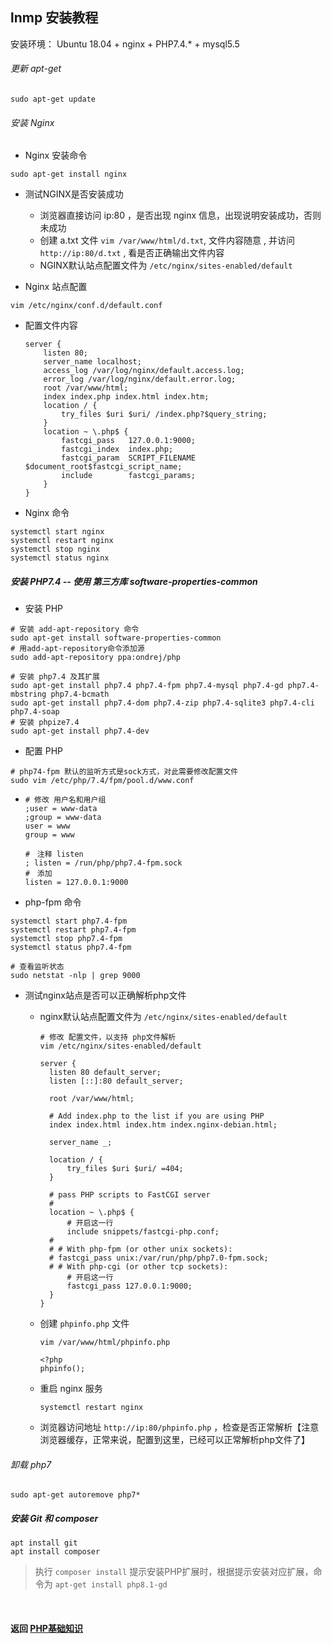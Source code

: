 ## lnmp 安装教程

安装环境： Ubuntu 18.04 + nginx + PHP7.4.* + mysql5.5

###### 更新 apt-get

```
sudo apt-get update
```

###### 安装 Nginx

- Nginx 安装命令

```
sudo apt-get install nginx
```

- 测试NGINX是否安装成功
  
  - 浏览器直接访问 ip:80 ，是否出现 nginx 信息，出现说明安装成功，否则未成功
  - 创建 a.txt 文件 `vim /var/www/html/d.txt`, 文件内容随意 , 并访问 `http://ip:80/d.txt` , 看是否正确输出文件内容
  - NGINX默认站点配置文件为 `/etc/nginx/sites-enabled/default`
- Nginx 站点配置

```
vim /etc/nginx/conf.d/default.conf
```

- 配置文件内容
  
  ```
  server {
      listen 80;
      server_name localhost;
      access_log /var/log/nginx/default.access.log;
      error_log /var/log/nginx/default.error.log;
      root /var/www/html;
      index index.php index.html index.htm;
      location / {
          try_files $uri $uri/ /index.php?$query_string;
      }
      location ~ \.php$ {
          fastcgi_pass   127.0.0.1:9000;
          fastcgi_index  index.php;
          fastcgi_param  SCRIPT_FILENAME $document_root$fastcgi_script_name;
          include        fastcgi_params;
      }
  }
  ```
- Nginx 命令

```
systemctl start nginx
systemctl restart nginx
systemctl stop nginx
systemctl status nginx
```

##### 安装 PHP7.4 -- 使用 第三方库 software-properties-common

- 安装 PHP

```
# 安装 add-apt-repository 命令
sudo apt-get install software-properties-common
# 用add-apt-repository命令添加源
sudo add-apt-repository ppa:ondrej/php

# 安装 php7.4 及其扩展
sudo apt-get install php7.4 php7.4-fpm php7.4-mysql php7.4-gd php7.4-mbstring php7.4-bcmath 
sudo apt-get install php7.4-dom php7.4-zip php7.4-sqlite3 php7.4-cli php7.4-soap
# 安装 phpize7.4
sudo apt-get install php7.4-dev
```

- 配置 PHP

```
# php74-fpm 默认的监听方式是sock方式，对此需要修改配置文件
sudo vim /etc/php/7.4/fpm/pool.d/www.conf
```

- ```
  # 修改 用户名和用户组
  ;user = www-data
  ;group = www-data
  user = www
  group = www
  
  #　注释 listen
  ; listen = /run/php/php7.4-fpm.sock
  #　添加
  listen = 127.0.0.1:9000
  ```
- php-fpm 命令

```
systemctl start php7.4-fpm
systemctl restart php7.4-fpm
systemctl stop php7.4-fpm
systemctl status php7.4-fpm

# 查看监听状态
sudo netstat -nlp | grep 9000
```

- 测试nginx站点是否可以正确解析php文件
  - nginx默认站点配置文件为 `/etc/nginx/sites-enabled/default`
    
    ```
    # 修改 配置文件，以支持 php文件解析
    vim /etc/nginx/sites-enabled/default
    ```
    
    ```
    server {
      listen 80 default_server;
      listen [::]:80 default_server;
    
      root /var/www/html;
    
      # Add index.php to the list if you are using PHP
      index index.html index.htm index.nginx-debian.html;
    
      server_name _;
    
      location / {
          try_files $uri $uri/ =404;
      }
    
      # pass PHP scripts to FastCGI server
      #
      location ~ \.php$ {
          # 开启这一行
          include snippets/fastcgi-php.conf;
      #
      #	# With php-fpm (or other unix sockets):
      #	fastcgi_pass unix:/var/run/php/php7.0-fpm.sock;
      #	# With php-cgi (or other tcp sockets):
          # 开启这一行
          fastcgi_pass 127.0.0.1:9000;
      }
    }
    ```
  - 创建 `phpinfo.php` 文件
    
    ```
    vim /var/www/html/phpinfo.php
    ```
    
    ```
    <?php
    phpinfo();
    ```
  - 重启 nginx 服务
    
    ```
    systemctl restart nginx
    ```
  - 浏览器访问地址 `http://ip:80/phpinfo.php` ，检查是否正常解析【注意浏览器缓存，正常来说，配置到这里，已经可以正常解析php文件了】
###### 卸载 php7
```
sudo apt-get autoremove php7*
```

##### 安装 Git 和 composer

```
apt install git
apt install composer
```
> 执行 `composer install` 提示安装PHP扩展时，根据提示安装对应扩展，命令为 `apt-get install php8.1-gd`

<br>

#### 返回 [PHP基础知识](./PHP基础知识.md)

